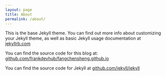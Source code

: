 ```yaml
---
layout: page
title: About
permalink: /about/
---
```


This is the base Jekyll theme. You can find out more info about customizing your Jekyll theme, as well as basic Jekyll usage documentation at [jekyllrb.com](http://jekyllrb.com/)

You can find the source code for this blog at: [github.com/frankdevhub/fangchensheng.github.io](https://github.com/frankdevhub/fangchensheng.github.io)

You can find the source code for Jekyll at [github.com/jekyll/jekyll](https://github.com/jekyll/jekyll)